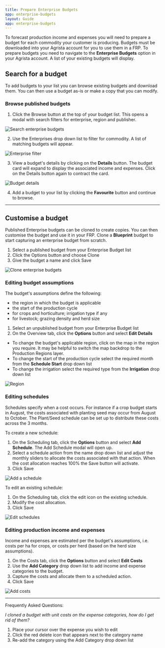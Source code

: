 ```yaml
---
title: Prepare Enterprise Budgets
app: enterprise-budgets
layout: Guide
app: enterprise-budgets
---
```


To forecast production income and expenses you will need to prepare a budget for each commodity your customer is producing. Budgets must be downloaded into your Agrista account for you to use them in a FRP. To prepare budgets you need to navigate to the **Enterprise Budgets** option in your Agrista account. A list of your existing budgets will display. 

## Search for a budget

To add budgets to your list you can browse existing budgets and download them. You can then use a budget as-is or make a copy that you can modify.

### Browse published budgets

1. Click the Browse button at the top of your budget list. This opens a modal with search filters for enterprise, region and publisher.

![Search enterprise budgets](images/search_enterprise_budgets.jpg)

2. Use the Enterprises drop down list to filter for commodity. A list of matching budgets will appear.

![Enterprise filter](images/enterprise_filter.jpg)

3. View a budget's details by clicking on the **Details** button. The budget card will expand to display the associated income and expenses. Click on the Details button again to contract the card.

![Budget details](images/budget_details.jpg)

4. Add a budget to your list by clicking the **Favourite** button and continue to browse.

-------

## Customise a budget

Published Enterprise budgets can be cloned to create copies. You can then customise the budget and use it in your FRP.
Clone a **Blueprint** budget to start capturing an enterprise budget from scratch.

1. Select a published budget from your Enterprise Budget list
2. Click the Options button and choose Clone
3. Give the budget a name and click Save

![Clone enterprise budgets](images/clone.jpg)

### Editing budget assumptions

The budget's assumptions define the following:

- the region in which the budget is applicable
- the start of the production cycle
- for crops and horticulture; irrigation type if any
- for livestock; grazing density and herd size

1. Select an unpublished budget from your Enterprise Budget list
2. On the Overview tab, click the **Options** button and select **Edit Details**

- To change the budget's applicable region, click on the map in the region you require. It may be helpful to switch the map backdrop to the Production Regions layer. 
- To change the start of the production cycle select the required month from the **Schedule Start** drop down list
- To change the irrigation select the required type from the **Irrigation** drop down list

![Region](images/region.jpg)

### Editing schedules

Schedules specify when a cost occurs. For instance if a crop budget starts in August, the costs associated with planting seed may occur from August to October. The Plant/Seed schedule can be set up to distribute these costs across the 3 months.

To create a new schedule:

1. On the Scheduling tab, click the **Options** button and select **Add Schedule**. The Add Schedule modal will open up.
2. Select a schedule action from the name drop down list and adjust the monthly sliders to allocate the costs associated with that action. When the cost allocation reaches 100% the Save button will activate.
3. Click Save

![Add a schedule](images/add_schedule.jpg)

To edit an existing schedule:

1. On the Scheduling tab, click the edit icon on the existing schedule.
2. Modify the cost allocation.
3. Click Save

![Edit schedules](images/edit_schedules.jpg)

### Editing production income and expenses

Income and expenses are estimated per the budget's assumptions, i.e. costs per ha for crops, or costs per herd (based on the herd size assumptions). 

1. On the Costs tab, click the **Options** button and select **Edit Costs**
2. Use the **Add Category** drop down list to add income and expense categories to the budget.
3. Capture the costs and allocate them to a scheduled action.
4. Click Save

![Add costs](images/add_costs.jpg)

---
Frequently Asked Questions:

*I cloned a budget with unit costs on the expense categories, how do I get rid of them?*

1. Place your cursor over the expense you wish to edit
2. Click the red delete icon that appears next to the category name
3. Re-add the category using the Add Category drop down list